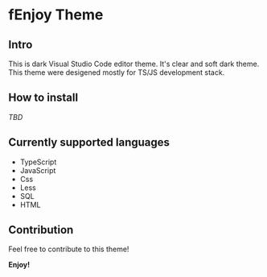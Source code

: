 # fEnjoy Theme
## Intro

This is dark Visual Studio Code editor theme. It's clear and soft dark theme. This theme were desigened mostly for TS/JS development stack.

## How to install

*TBD*

## Currently supported languages

* TypeScript
* JavaScript
* Css
* Less
* SQL
* HTML

## Contribution

Feel free to contribute to this theme!


**Enjoy!**